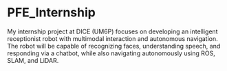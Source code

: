 # PFE_Internship
My internship project at DICE (UM6P) focuses on developing an intelligent receptionist robot with multimodal interaction and autonomous navigation. The robot will be capable of recognizing faces, understanding speech, and responding via a chatbot, while also navigating autonomously using ROS, SLAM, and LiDAR. 
